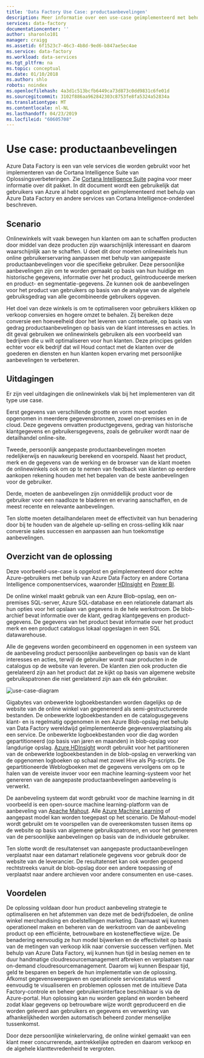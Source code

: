 ```yaml
---
title: 'Data Factory Use Case: productaanbevelingen'
description: Meer informatie over een use-case geïmplementeerd met behulp van Azure Data Factory, samen met andere services.
services: data-factory
documentationcenter: ''
author: sharonlo101
manager: craigg
ms.assetid: 6f1523c7-46c3-4b8d-9ed6-b847ae5ec4ae
ms.service: data-factory
ms.workload: data-services
ms.tgt_pltfrm: na
ms.topic: conceptual
ms.date: 01/10/2018
ms.author: shlo
robots: noindex
ms.openlocfilehash: 4a3d1c513bcfb6449ca73d873c0dd9831c6fe01d
ms.sourcegitcommit: 3102f886aa962842303c8753fe8fa5324a52834a
ms.translationtype: MT
ms.contentlocale: nl-NL
ms.lasthandoff: 04/23/2019
ms.locfileid: "60605708"
---
```

# <a name="use-case---product-recommendations"></a>Use case: productaanbevelingen
Azure Data Factory is een van vele services die worden gebruikt voor het implementeren van de Cortana Intelligence Suite van Oplossingsverbeteringen.  Zie [Cortana Intelligence Suite](https://www.microsoft.com/cortanaanalytics) pagina voor meer informatie over dit pakket. In dit document wordt een gebruikelijk dat gebruikers van Azure al hebt opgelost en geïmplementeerd met behulp van Azure Data Factory en andere services van Cortana Intelligence-onderdeel beschreven.

## <a name="scenario"></a>Scenario
Onlinewinkels wilt vaak bewegen hun klanten om aan te schaffen producten door middel van deze producten zijn waarschijnlijk interessant en daarom waarschijnlijk aan te schaffen. U doet dit door moeten onlinewinkels hun online gebruikerservaring aanpassen met behulp van aangepaste productaanbevelingen voor die specifieke gebruiker. Deze persoonlijke aanbevelingen zijn om te worden gemaakt op basis van hun huidige en historische gegevens, informatie over het product, geïntroduceerde merken en product- en segmentatie-gegevens.  Ze kunnen ook de aanbevelingen voor het product van gebruikers op basis van de analyse van de algehele gebruiksgedrag van alle gecombineerde gebruikers opgeven.

Het doel van deze winkels is om te optimaliseren voor gebruikers klikken op verkoop conversies en hogere omzet te behalen.  Zij bereiken deze conversie een hoeveelheid door het leveren van contextuele, op basis van gedrag productaanbevelingen op basis van de klant interesses en acties. In dit geval gebruiken we onlinewinkels gebruiken als een voorbeeld van bedrijven die u wilt optimaliseren voor hun klanten. Deze principes gelden echter voor elk bedrijf dat wil Houd contact met de klanten over de goederen en diensten en hun klanten kopen ervaring met persoonlijke aanbevelingen te verbeteren.

## <a name="challenges"></a>Uitdagingen
Er zijn veel uitdagingen die onlinewinkels vlak bij het implementeren van dit type use case. 

Eerst gegevens van verschillende grootte en vorm moet worden opgenomen in meerdere gegevensbronnen, zowel on-premises en in de cloud. Deze gegevens omvatten productgegevens, gedrag van historische klantgegevens en gebruikersgegevens, zoals de gebruiker wordt naar de detailhandel online-site. 

Tweede, persoonlijk aangepaste productaanbevelingen moeten redelijkerwijs en nauwkeurig berekend en voorspeld. Naast het product, merk en de gegevens van de werking en de browser van de klant moeten de onlinewinkels ook om op te nemen van feedback van klanten op eerdere aankopen rekening houden met het bepalen van de beste aanbevelingen voor de gebruiker. 

Derde, moeten de aanbevelingen zijn onmiddellijk product voor de gebruiker voor een naadloze te bladeren en ervaring aanschaffen, en de meest recente en relevante aanbevelingen. 

Ten slotte moeten detailhandelaren meet de effectiviteit van hun benadering door bij te houden van de algehele up-selling en cross-selling klik naar conversie sales successen en aanpassen aan hun toekomstige aanbevelingen.

## <a name="solution-overview"></a>Overzicht van de oplossing
Deze voorbeeld-use-case is opgelost en geïmplementeerd door echte Azure-gebruikers met behulp van Azure Data Factory en andere Cortana Intelligence componentservices, waaronder [HDInsight](https://azure.microsoft.com/services/hdinsight/) en [Power BI](https://powerbi.microsoft.com/).

De online winkel maakt gebruik van een Azure Blob-opslag, een on-premises SQL-server, Azure SQL-database en een relationele datamart als hun opties voor het opslaan van gegevens in de hele werkstroom.  De blob-archief bevat informatie over de klant, gedrag klantgegevens en product-gegevens. De gegevens van het product bevat informatie over het product merk en een product catalogus lokaal opgeslagen in een SQL datawarehouse. 

Alle de gegevens worden gecombineerd en opgenomen in een systeem van de aanbeveling product persoonlijke aanbevelingen op basis van de klant interesses en acties, terwijl de gebruiker wordt naar producten in de catalogus op de website van leveren. De klanten zien ook producten die gerelateerd zijn aan het product dat ze kijkt op basis van algemene website gebruikspatronen die niet gerelateerd zijn aan elk één gebruiker.

![use-case-diagram](./media/data-factory-product-reco-usecase/diagram-1.png)

Gigabytes van onbewerkte logboekbestanden worden dagelijks op de website van de online winkel van gegenereerd als semi-gestructureerde bestanden. De onbewerkte logboekbestanden en de catalogusgegevens klant- en is regelmatig opgenomen in een Azure Blob-opslag met behulp van Data Factory wereldwijd geïmplementeerde gegevensverplaatsing als een service. De onbewerkte logboekbestanden voor die dag worden gepartitioneerd (op basis van jaren en maanden) in blob-opslag voor langdurige opslag.  [Azure HDInsight](https://azure.microsoft.com/services/hdinsight/) wordt gebruikt voor het partitioneren van de onbewerkte logboekbestanden in de blob-opslag en verwerking van de opgenomen logboeken op schaal met zowel Hive als Pig-scripts. De gepartitioneerde Weblogboeken met de gegevens vervolgens om op te halen van de vereiste invoer voor een machine learning-systeem voor het genereren van de aangepaste productaanbevelingen aanbeveling is verwerkt.

De aanbeveling systeem dat wordt gebruikt voor de machine learning in dit voorbeeld is een open-source machine learning-platform van de aanbeveling van [Apache Mahout](https://mahout.apache.org/).  Alle [Azure Machine Learning](https://azure.microsoft.com/services/machine-learning/) of aangepast model kan worden toegepast op het scenario.  De Mahout-model wordt gebruikt om te voorspellen van de overeenkomsten tussen items op de website op basis van algemene gebruikspatronen, en voor het genereren van de persoonlijke aanbevelingen op basis van de individuele gebruiker.

Ten slotte wordt de resultatenset van aangepaste productaanbevelingen verplaatst naar een datamart relationele gegevens voor gebruik door de website van de leverancier.  De resultatenset kan ook worden geopend rechtstreeks vanuit de blob-opslag door een andere toepassing of verplaatst naar andere archieven voor andere consumenten en use-cases.

## <a name="benefits"></a>Voordelen
De oplossing voldaan door hun product aanbeveling strategie te optimaliseren en het afstemmen van deze met de bedrijfsdoelen, de online winkel merchandising en doelstellingen marketing. Daarnaast wij kunnen operationeel maken en beheren van de werkstroom van de aanbeveling product op een efficiënte, betrouwbare en kosteneffectieve wijze. De benadering eenvoudig ze hun model bijwerken en de effectiviteit op basis van de metingen van verkoop klik naar conversie successen verfijnen. Met behulp van Azure Data Factory, wij kunnen hun tijd in beslag nemen en te duur handmatige cloudresourcemanagement afbreken en verplaatsen naar on-demand cloudresourcemanagement. Daarom wij kunnen Bespaar tijd, geld te besparen en beperk de hun implementatie van de oplossing. Afkomst gegevensweergaven en operationele servicestatus werd eenvoudig te visualiseren en problemen oplossen met de intuïtieve Data Factory-controle en beheer gebruikersinterface beschikbaar is via de Azure-portal. Hun oplossing kan nu worden gepland en worden beheerd zodat klaar gegevens op betrouwbare wijze wordt geproduceerd en die worden geleverd aan gebruikers en gegevens en verwerking van afhankelijkheden worden automatisch beheerd zonder menselijke tussenkomst.

Door deze persoonlijke winkelervaring, de online winkel gemaakt van een klant meer concurrerende, aantrekkelijke optreden en daarom verkoop en de algehele klanttevredenheid te vergroten.


